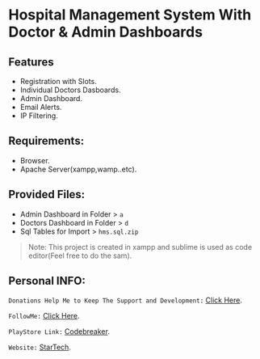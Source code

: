# Hospital Management System With Doctor & Admin Dashboards
## Features
- Registration with Slots.
- Individual Doctors Dasboards.
- Admin Dashboard.
- Email Alerts.
- IP Filtering.

## Requirements:
- Browser.
- Apache Server(xampp,wamp..etc).

##  Provided Files:
- Admin Dashboard in Folder > `a`
- Doctors Dashboard in Folder > `d`
- Sql Tables for Import > `hms.sql.zip`

> Note: This project is created in xampp and sublime is used as code editor(Feel free to do the sam).

## Personal INFO:
`Donations Help Me to Keep The Support and Development:` [Click Here](https://paypal.me/zer0error).

`FollowMe:` [Click Here](https://facebook.com/zer0error/).

`PlayStore Link:` [Codebreaker](https://play.google.com/store/apps/dev?id=8331274631553271784&hl=en).

`Website:` [StarTech](http://cbstartech.com).
